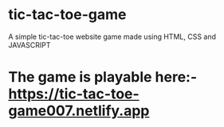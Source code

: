 # tic-tac-toe-game
A simple tic-tac-toe website game made using HTML, CSS and JAVASCRIPT
# The game is playable here:- https://tic-tac-toe-game007.netlify.app
